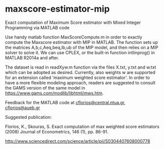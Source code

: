 # maxscore-estimator-mip
Exact computation of Maximum Score estimator with Mixed Integer Programming via MATLAB code 

Use handy matlab function MaxScoreCompute.m in order to exactly compute the Maxscore estimator with MIP in MATLAB. 
The function sets up the matrices A,b,c,Aeq,beq,lb,ub of the MIP model, and then relies on a MIP solver to solve it.
We can use CPLEX, or the built-in function intlinprog() in MATLAB R2014a and after.

The dataset is read in readXyw.m function via the files X.txt, y.txt and w.txt which can be adopted as desired.
Currently, also weights w are supported for an extension called 'maximum weighted score estimator'.
In order to have a more flexible modeling approach, readers are suggested to consult the GAMS version
of the same model in https://www.gams.com/modlib/libhtml/mws.htm.

Feedback for the MATLAB code at cflorios@central.ntua.gr, cflorios@aueb.gr 

Suggested publication:  

Florios, K., Skouras, S. 
Exact computation of max weighted score estimators
(2008) Journal of Econometrics, 146 (1), pp. 86-91.

http://www.sciencedirect.com/science/article/pii/S0304407608000778 
